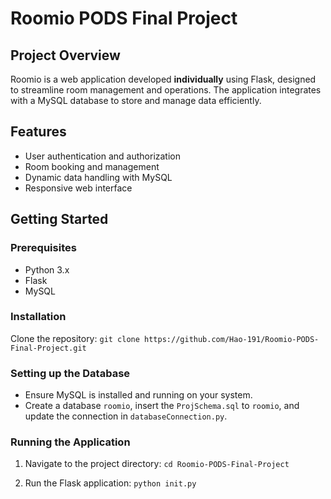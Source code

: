 # Roomio PODS Final Project

## Project Overview
Roomio is a web application developed **individually** using Flask, designed to streamline room management and operations. The application integrates with a MySQL database to store and manage data efficiently.

## Features
- User authentication and authorization
- Room booking and management
- Dynamic data handling with MySQL
- Responsive web interface

## Getting Started
### Prerequisites
- Python 3.x
- Flask
- MySQL

### Installation
Clone the repository:
`git clone https://github.com/Hao-191/Roomio-PODS-Final-Project.git`

### Setting up the Database
- Ensure MySQL is installed and running on your system.
- Create a database `roomio`, insert the `ProjSchema.sql` to `roomio`, and update the connection in `databaseConnection.py`.

### Running the Application
1. Navigate to the project directory:
`cd Roomio-PODS-Final-Project`

2. Run the Flask application:
`python init.py`

